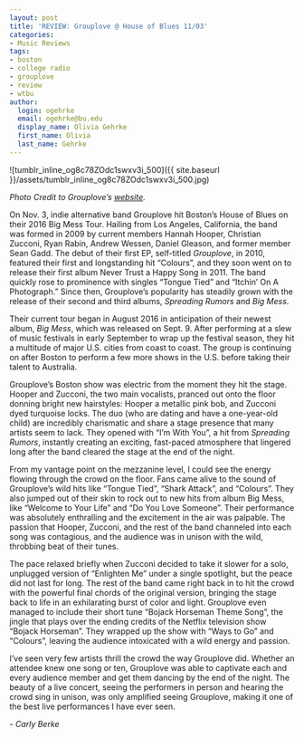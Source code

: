 ```yaml
---
layout: post
title: 'REVIEW: Grouplove @ House of Blues 11/03'
categories:
- Music Reviews
tags:
- boston
- college radio
- grouplove
- review
- wtbu
author:
  login: ogehrke
  email: ogehrke@bu.edu
  display_name: Olivia Gehrke
  first_name: Olivia
  last_name: Gehrke
---
```

![tumblr_inline_og8c78ZOdc1swxv3i_500]({{ site.baseurl }}/assets/tumblr_inline_og8c78ZOdc1swxv3i_500.jpg)

_Photo Credit to Grouplove’s [website](http://t.umblr.com/redirect?z=http%3A%2F%2Fwww.grouplovemusic.com%2F&t=ZTUzZjYyZmJhODZhYjNlYmI5NzMxZDdkZmNlYWExY2M4NjA3MDdjYyxXS3VMWkJXNw%3D%3D&b=t%3AKIk-PtjejdhRSOqxbjcLKQ&p=http%3A%2F%2Fwtburadio.tumblr.com%2Fpost%2F152816158148%2Fconcert-review-grouplove-at-house-of-blues-boston&m=1)._

On Nov. 3, indie alternative band Grouplove hit Boston’s House of Blues on their 2016 Big Mess Tour. Hailing from Los Angeles, California, the band was formed in 2009 by current members Hannah Hooper, Christian Zucconi, Ryan Rabin, Andrew Wessen, Daniel Gleason, and former member Sean Gadd. The debut of their first EP, self-titled _Grouplove_, in 2010, featured their first and longstanding hit “Colours”, and they soon went on to release their first album Never Trust a Happy Song in 2011. The band quickly rose to prominence with singles “Tongue Tied” and “Itchin’ On A Photograph.” Since then, Grouplove’s popularity has steadily grown with the release of their second and third albums, _Spreading Rumors_ and _Big Mess_.

Their current tour began in August 2016 in anticipation of their newest album, _Big Mess_, which was released on Sept. 9. After performing at a slew of music festivals in early September to wrap up the festival season, they hit a multitude of major U.S. cities from coast to coast. The group is continuing on after Boston to perform a few more shows in the U.S. before taking their talent to Australia.

Grouplove’s Boston show was electric from the moment they hit the stage. Hooper and Zucconi, the two main vocalists, pranced out onto the floor donning bright new hairstyles: Hooper a metallic pink bob, and Zucconi dyed turquoise locks. The duo (who are dating and have a one-year-old child) are incredibly charismatic and share a stage presence that many artists seem to lack. They opened with “I’m With You”, a hit from _Spreading Rumors_, instantly creating an exciting, fast-paced atmosphere that lingered long after the band cleared the stage at the end of the night.

From my vantage point on the mezzanine level, I could see the energy flowing through the crowd on the floor. Fans came alive to the sound of Grouplove’s wild hits like “Tongue Tied”, “Shark Attack”, and “Colours”. They also jumped out of their skin to rock out to new hits from album Big Mess, like “Welcome to Your Life” and “Do You Love Someone”. Their performance was absolutely enthralling and the excitement in the air was palpable. The passion that Hooper, Zucconi, and the rest of the band channeled into each song was contagious, and the audience was in unison with the wild, throbbing beat of their tunes.

The pace relaxed briefly when Zucconi decided to take it slower for a solo, unplugged version of “Enlighten Me” under a single spotlight, but the peace did not last for long. The rest of the band came right back in to hit the crowd with the powerful final chords of the original version, bringing the stage back to life in an exhilarating burst of color and light. Grouplove even managed to include their short tune “Bojack Horseman Theme Song”, the jingle that plays over the ending credits of the Netflix television show “Bojack Horseman”. They wrapped up the show with “Ways to Go” and “Colours”, leaving the audience intoxicated with a wild energy and passion.

I’ve seen very few artists thrill the crowd the way Grouplove did. Whether an attendee knew one song or ten, Grouplove was able to captivate each and every audience member and get them dancing by the end of the night. The beauty of a live concert, seeing the performers in person and hearing the crowd sing in unison, was only amplified seeing Grouplove, making it one of the best live performances I have ever seen.

_\- Carly Berke_